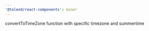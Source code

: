 ```yaml
---
'@talend/react-components': minor
---
```


convertToTimeZone function with specific timezone and summertime
